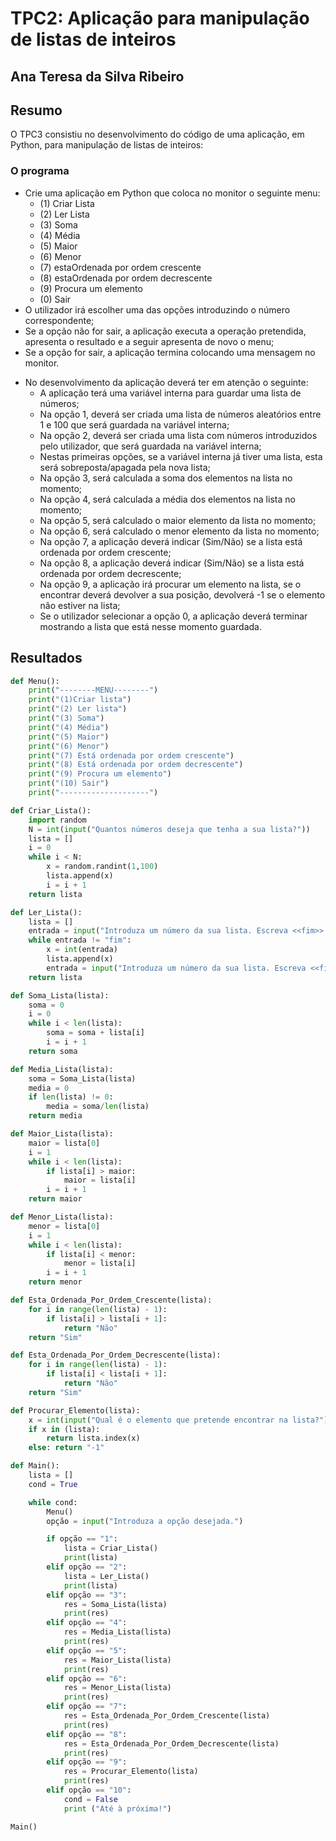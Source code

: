 # TPC2: Aplicação para manipulação de listas de inteiros

## Ana Teresa da Silva Ribeiro

## Resumo
O TPC3 consistiu no desenvolvimento do código de uma aplicação, em Python, para manipulação de listas de inteiros:

### O programa 

- Crie uma aplicação em Python que coloca no monitor o seguinte menu:
    * (1) Criar Lista 
    * (2) Ler Lista
    * (3) Soma
    * (4) Média
    * (5) Maior
    * (6) Menor
    * (7) estaOrdenada por ordem crescente
    * (8) estaOrdenada por ordem decrescente
    * (9) Procura um elemento
    * (0) Sair
- O utilizador irá escolher uma das opções introduzindo o número correspondente;
- Se a opção não for sair, a aplicação executa a operação pretendida, apresenta o resultado e a seguir apresenta de novo o menu;
- Se a opção for sair, a aplicação termina colocando uma mensagem no monitor.

* No desenvolvimento da aplicação deverá ter em atenção o seguinte:
    - A aplicação terá uma variável interna para guardar uma lista de números;
    - Na opção 1, deverá ser criada uma lista de números aleatórios entre 1 e 100 que será guardada na variável interna;
    - Na opção 2, deverá ser criada uma lista com números introduzidos pelo utilizador, que será guardada na variável interna;
    - Nestas primeiras opções, se a variável interna já tiver uma lista, esta será sobreposta/apagada pela nova lista;
    - Na opção 3, será calculada a soma dos elementos na lista no momento;
    - Na opção 4, será calculada a média dos elementos na lista no momento;
    - Na opção 5, será calculado o maior elemento da lista no momento;
    - Na opção 6, será calculado o menor elemento da lista no momento;
    - Na opção 7, a aplicação deverá indicar (Sim/Não) se a lista está ordenada por ordem crescente;
    - Na opção 8, a aplicação deverá indicar (Sim/Não) se a lista está ordenada por ordem decrescente;
    - Na opção 9, a aplicação irá procurar um elemento na lista, se o encontrar deverá devolver a sua posição, devolverá -1 se o elemento não estiver na lista;
    - Se o utilizador selecionar a opção 0, a aplicação deverá terminar mostrando a lista que está nesse momento guardada.
## Resultados
```python
def Menu():
    print("--------MENU--------")
    print("(1)Criar lista")
    print("(2) Ler lista")
    print("(3) Soma")
    print("(4) Média")
    print("(5) Maior")
    print("(6) Menor")
    print("(7) Está ordenada por ordem crescente")
    print("(8) Está ordenada por ordem decrescente")
    print("(9) Procura um elemento")
    print("(10) Sair")
    print("--------------------")

def Criar_Lista():
    import random
    N = int(input("Quantos números deseja que tenha a sua lista?"))
    lista = []
    i = 0
    while i < N:
        x = random.randint(1,100)
        lista.append(x)
        i = i + 1
    return lista

def Ler_Lista():
    lista = []
    entrada = input("Introduza um número da sua lista. Escreva <<fim>> quando não quiser introduzir mais números.")
    while entrada != "fim":
        x = int(entrada)
        lista.append(x)
        entrada = input("Introduza um número da sua lista. Escreva <<fim>> quando não quiser introduzir mais números.")
    return lista

def Soma_Lista(lista):
    soma = 0
    i = 0
    while i < len(lista):
        soma = soma + lista[i]
        i = i + 1
    return soma

def Media_Lista(lista):
    soma = Soma_Lista(lista)
    media = 0
    if len(lista) != 0:
        media = soma/len(lista)
    return media

def Maior_Lista(lista):
    maior = lista[0]
    i = 1
    while i < len(lista):
        if lista[i] > maior:
            maior = lista[i]
        i = i + 1
    return maior

def Menor_Lista(lista):
    menor = lista[0]
    i = 1
    while i < len(lista):
        if lista[i] < menor:
            menor = lista[i]
        i = i + 1
    return menor

def Esta_Ordenada_Por_Ordem_Crescente(lista):
    for i in range(len(lista) - 1):
        if lista[i] > lista[i + 1]:
            return "Não"
    return "Sim"

def Esta_Ordenada_Por_Ordem_Decrescente(lista):
    for i in range(len(lista) - 1):
        if lista[i] < lista[i + 1]:
            return "Não"
    return "Sim"

def Procurar_Elemento(lista):
    x = int(input("Qual é o elemento que pretende encontrar na lista?"))
    if x in (lista):
        return lista.index(x)
    else: return "-1"

def Main():
    lista = []
    cond = True

    while cond:
        Menu()
        opção = input("Introduza a opção desejada.")

        if opção == "1":
            lista = Criar_Lista()
            print(lista)
        elif opção == "2":
            lista = Ler_Lista()
            print(lista)
        elif opção == "3":
            res = Soma_Lista(lista)
            print(res)
        elif opção == "4":
            res = Media_Lista(lista)
            print(res)
        elif opção == "5":
            res = Maior_Lista(lista)
            print(res)
        elif opção == "6":
            res = Menor_Lista(lista)
            print(res)
        elif opção == "7":
            res = Esta_Ordenada_Por_Ordem_Crescente(lista)
            print(res)
        elif opção == "8":
            res = Esta_Ordenada_Por_Ordem_Decrescente(lista)
            print(res)
        elif opção == "9":
            res = Procurar_Elemento(lista)
            print(res)
        elif opção == "10":
            cond = False
            print ("Até à próxima!")

Main()
